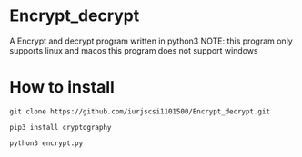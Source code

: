 # Encrypt_decrypt
A Encrypt and decrypt program written in python3
NOTE: this program only supports linux and macos this program does not support windows
# How to install
`git clone https://github.com/iurjscsi1101500/Encrypt_decrypt.git`

`pip3 install cryptography`

`python3 encrypt.py`
